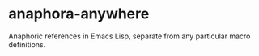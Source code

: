 # anaphora-anywhere
Anaphoric references in Emacs Lisp, separate from any particular macro definitions.
